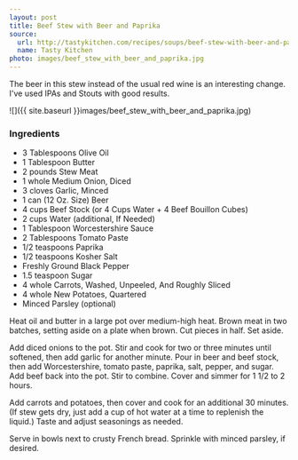 ```yaml
---
layout: post
title: Beef Stew with Beer and Paprika
source:
  url: http://tastykitchen.com/recipes/soups/beef-stew-with-beer-and-paprika/
  name: Tasty Kitchen
photo: images/beef_stew_with_beer_and_paprika.jpg
---
```


The beer in this stew instead of the usual red wine is an interesting change. I've used IPAs and Stouts with good results.

![]({{ site.baseurl }}images/beef_stew_with_beer_and_paprika.jpg)

### Ingredients

- 3 Tablespoons Olive Oil
- 1 Tablespoon Butter
- 2 pounds Stew Meat
- 1 whole Medium Onion, Diced
- 3 cloves Garlic, Minced
- 1 can (12 Oz. Size) Beer
- 4 cups Beef Stock (or 4 Cups Water + 4 Beef Bouillon Cubes)
- 2 cups Water (additional, If Needed)
- 1 Tablespoon Worcestershire Sauce
- 2 Tablespoons Tomato Paste
- 1/2 teaspoons Paprika
- 1/2 teaspoons Kosher Salt
- Freshly Ground Black Pepper
- 1.5 teaspoon Sugar
- 4 whole Carrots, Washed, Unpeeled, And Roughly Sliced
- 4 whole New Potatoes, Quartered
- Minced Parsley (optional)

Heat oil and butter in a large pot over medium-high heat. Brown meat in two batches, setting aside on a plate when brown. Cut pieces in half. Set aside.

Add diced onions to the pot. Stir and cook for two or three minutes until softened, then add garlic for another minute. Pour in beer and beef stock, then add Worcestershire, tomato paste, paprika, salt, pepper, and sugar. Add beef back into the pot. Stir to combine. Cover and simmer for 1 1/2 to 2 hours.

Add carrots and potatoes, then cover and cook for an additional 30 minutes. (If stew gets dry, just add a cup of hot water at a time to replenish the liquid.) Taste and adjust seasonings as needed.

Serve in bowls next to crusty French bread. Sprinkle with minced parsley, if desired.

